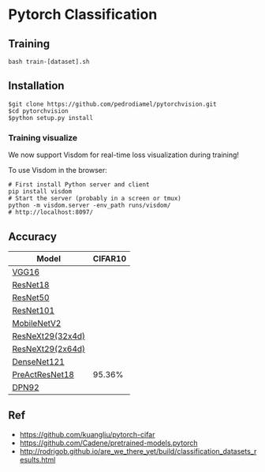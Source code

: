 # Pytorch Classification

## Training

    bash train-[dataset].sh


## Installation 

    $git clone https://github.com/pedrodiamel/pytorchvision.git
    $cd pytorchvision
    $python setup.py install

### Training visualize

We now support Visdom for real-time loss visualization during training!

To use Visdom in the browser:

    # First install Python server and client 
    pip install visdom
    # Start the server (probably in a screen or tmux)
    python -m visdom.server -env_path runs/visdom/
    # http://localhost:8097/



## Accuracy
| Model             | CIFAR10     |
| ----------------- | ----------- |
| [VGG16](https://arxiv.org/abs/1409.1556)              |        |
| [ResNet18](https://arxiv.org/abs/1512.03385)          |        |
| [ResNet50](https://arxiv.org/abs/1512.03385)          |        |
| [ResNet101](https://arxiv.org/abs/1512.03385)         |        |
| [MobileNetV2](https://arxiv.org/abs/1801.04381)       |        |
| [ResNeXt29(32x4d)](https://arxiv.org/abs/1611.05431)  |        |
| [ResNeXt29(2x64d)](https://arxiv.org/abs/1611.05431)  |        |
| [DenseNet121](https://arxiv.org/abs/1608.06993)       |        |
| [PreActResNet18](https://arxiv.org/abs/1603.05027)    |95.36%  |
| [DPN92](https://arxiv.org/abs/1707.01629)             |        |



## Ref
- https://github.com/kuangliu/pytorch-cifar
- https://github.com/Cadene/pretrained-models.pytorch
- http://rodrigob.github.io/are_we_there_yet/build/classification_datasets_results.html

